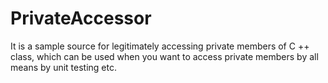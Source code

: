 # PrivateAccessor
It is a sample source for legitimately accessing private members of C ++ class, 
which can be used when you want to access private members by all means by unit testing etc.
